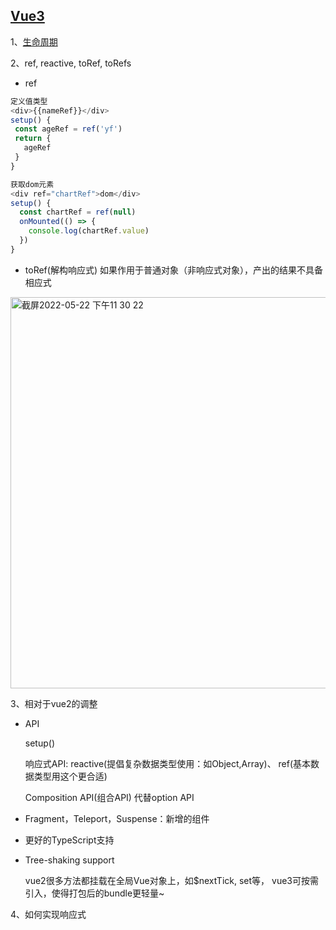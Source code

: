 ## [Vue3](https://juejin.cn/post/6968094627375087653)

1、[生命周期](https://juejin.cn/post/6997412902713950221)

2、ref, reactive, toRef, toRefs

* ref
```javascript
定义值类型
<div>{{nameRef}}</div>
setup() {
 const ageRef = ref('yf')
 return {
   ageRef
 }
}

获取dom元素
<div ref="chartRef">dom</div>
setup() {
  const chartRef = ref(null)
  onMounted(() => {
    console.log(chartRef.value)
  })
}
```

* toRef(解构响应式)
如果作用于普通对象（非响应式对象），产出的结果不具备相应式
<img width="626" alt="截屏2022-05-22 下午11 30 22" src="https://user-images.githubusercontent.com/17806205/169703259-fba61e27-5438-4aeb-a66e-9ee8f778f60a.png">


3、相对于vue2的调整

* API

   setup()

   响应式API: reactive(提倡复杂数据类型使用：如Object,Array)、 ref(基本数据类型用这个更合适)

   Composition API(组合API) 代替option API

* Fragment，Teleport，Suspense：新增的组件
* 更好的TypeScript支持
* Tree-shaking support

  vue2很多方法都挂载在全局Vue对象上，如$nextTick, set等， vue3可按需引入，使得打包后的bundle更轻量~    


4、如何实现响应式
